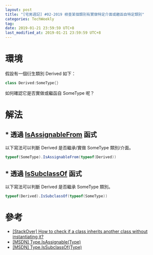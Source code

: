 ```yaml
---
layout: post
title: "[宅男週記] #02-2019 檢查某個類別有實做特定介面或繼函自特定類別"
categories: TechWeekly
tag: 
date: 2019-01-21 23:59:59 UTC+8 
last_modified_at: 2019-01-21 23:59:59 UTC+8 
---
```

# 環境

假設有一個衍生類別 Derived 如下：

```csharp
class Derived:SomeType{}
```
如何確認它是否實做或繼函自 SomeType 呢？

# 解法

## * 透過 [IsAssignableFrom][Ref02] 函式

以下寫法可以判斷 Derived 是否繼承/實做 SomeType 類別/介面。

```csharp
typeof(SomeType).IsAssignableFrom(typeof(Derived))
```

## * 透過 [IsSubclassOf][Ref03] 函式

以下寫法可以判斷 Derived 是否繼承 SomeType 類別。

```csharp
typeof(Derived).IsSubclassOf(typeof(SomeType))
```


# 參考
* [[StackOver] How to check if a class inherits another class without instantiating it?][Ref01]
* [[MSDN] Type.IsAssignable(Type)][Ref02]
* [[MSDN] Type.IsSubclassOf(Type)][Ref03]


[Ref01]:https://stackoverflow.com/questions/8699053/how-to-check-if-a-class-inherits-another-class-without-instantiating-it "How to check if a class inherits another class without instantiating it? "
[Ref02]:https://docs.microsoft.com/en-us/dotnet/api/system.type.isassignablefrom?redirectedfrom=MSDN&view=netframework-4.7.2#System_Type_IsAssignableFrom_System_Type_ "[msdn] Type.IsAssignableFrom(Type)"
[Ref03]:https://docs.microsoft.com/en-us/dotnet/api/system.type.issubclassof?redirectedfrom=MSDN&view=netframework-4.7.2#System_Type_IsSubclassOf_System_Type_ "Type.IsSubclassOf(Type)"